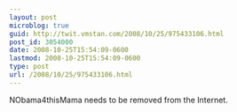 ```yaml
---
layout: post
microblog: true
guid: http://twit.vmstan.com/2008/10/25/975433106.html
post_id: 3054000
date: 2008-10-25T15:54:09-0600
lastmod: 2008-10-25T15:54:09-0600
type: post
url: /2008/10/25/975433106.html
---
```

NObama4thisMama needs to be removed from the Internet.
